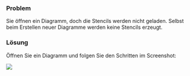 ### Problem

Sie öffnen ein Diagramm, doch die Stencils werden nicht geladen. Selbst
beim Erstellen neuer Diagramme werden keine Stencils erzeugt.

### Lösung

Öffnen Sie ein Diagramm und folgen Sie den Schritten im Screenshot:

![](//images.ctfassets.net/utx1h0gfm1om/1fUE5UNgBKSqswEAgEA2ea/0d035331ddfc52b5b45de7c000e504aa/1017953.png)

